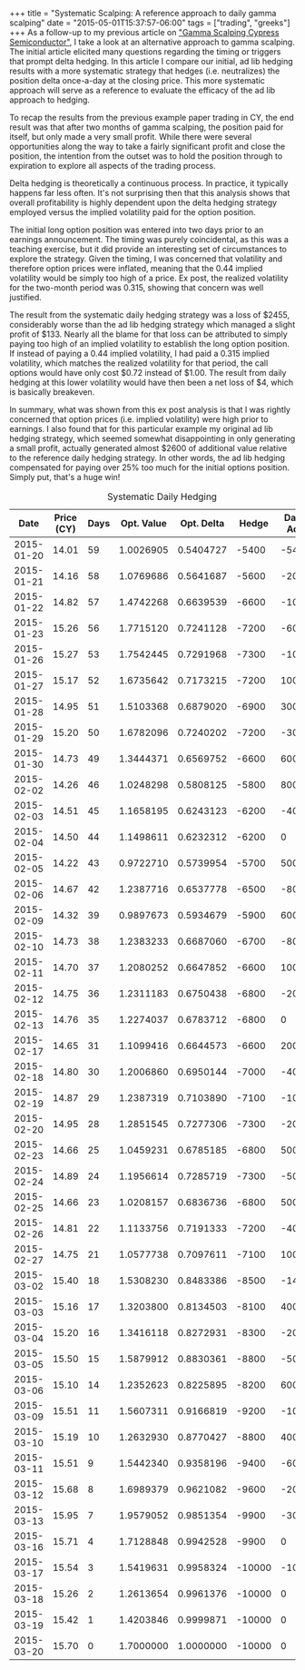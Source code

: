 +++
title = "Systematic Scalping: A reference approach to daily gamma scalping"
date = "2015-05-01T15:37:57-06:00"
tags = ["trading", "greeks"]
+++
As a follow-up to my previous article on ["Gamma Scalping Cypress Semiconductor"](/post/gamma-scalping-cy/), I take a look at an alternative approach to gamma scalping.  The initial article elicited many questions regarding the timing or triggers that prompt delta hedging.  In this article I compare our initial, ad lib hedging results with a more systematic strategy that hedges (i.e. neutralizes) the position delta once-a-day at the closing price.  This more systematic approach will serve as a reference to evaluate the efficacy of the ad lib approach to hedging.
<!--more-->

To recap the results from the previous example paper trading in CY, the end result was that after two months of gamma scalping, the position paid for itself, but only made a very small profit.  While there were several opportunities along the way to take a fairly significant profit and close the position, the intention from the outset was to hold the position through to expiration to explore all aspects of the trading process.

Delta hedging is theoretically a continuous process.  In practice, it typically happens far less often.  It's not surprising then that this analysis shows that overall profitability is highly dependent upon the delta hedging strategy employed versus the implied volatility paid for the option position.

The initial long option position was entered into two days prior to an earnings announcement. The timing was purely coincidental, as this was a teaching exercise, but it did provide an interesting set of circumstances to explore the strategy.  Given the timing, I was concerned that volatility and therefore option prices were inflated, meaning that the 0.44 implied volatility would be simply too high of a price.  Ex post, the realized volatility for the two-month period was 0.315, showing that concern was well justified.

The result from the systematic daily hedging strategy was a loss of $2455, considerably worse than the ad lib hedging strategy which managed a slight profit of $133.  Nearly all the blame for that loss can be attributed to simply paying too high of an implied volatility to establish the long option position.  If instead of paying a 0.44 implied volatility, I had paid a 0.315 implied volatility, which matches the realized volatility for that period, the call options would have only cost $0.72 instead of $1.00.  The result from daily hedging at this lower volatility would have then been a net loss of $4, which is basically breakeven.

In summary, what was shown from this ex post analysis is that I was rightly concerned that option prices (i.e. implied volatility) were high prior to earnings.  I also found that for this particular example my original ad lib hedging strategy, which seemed somewhat disappointing in only generating a small profit, actually generated almost $2600 of additional value relative to the reference daily hedging strategy.  In other words, the ad lib hedging compensated for paying over 25% too much for the initial options position.  Simply put, that's a huge win!


<div class="table">
<table class="table table-responsive table-striped">
<caption>Systematic Daily Hedging</caption>
<thead>
<tr class="header">
<th>Date</th>
<th>Price (CY)</th>
<th>Days</th>
<th>Opt. Value</th>
<th>Opt. Delta</th>
<th>Hedge</th>
<th>Daily Adj.</th>
</tr>
</thead>
<tbody>
<tr><td>2015-01-20</td><td>14.01</td><td>59</td><td>1.0026905</td><td>0.5404727</td><td>-5400</td><td>-5400</td></tr>
<tr><td>2015-01-21</td><td>14.16</td><td>58</td><td>1.0769686</td><td>0.5641687</td><td>-5600</td><td>-200</td></tr>
<tr><td>2015-01-22</td><td>14.82</td><td>57</td><td>1.4742268</td><td>0.6639539</td><td>-6600</td><td>-1000</td></tr>
<tr><td>2015-01-23</td><td>15.26</td><td>56</td><td>1.7715120</td><td>0.7241128</td><td>-7200</td><td>-600</td></tr>
<tr><td>2015-01-26</td><td>15.27</td><td>53</td><td>1.7542445</td><td>0.7291968</td><td>-7300</td><td>-100</td></tr>
<tr><td>2015-01-27</td><td>15.17</td><td>52</td><td>1.6735642</td><td>0.7173215</td><td>-7200</td><td>100</td></tr>
<tr><td>2015-01-28</td><td>14.95</td><td>51</td><td>1.5103368</td><td>0.6879020</td><td>-6900</td><td>300</td></tr>
<tr><td>2015-01-29</td><td>15.20</td><td>50</td><td>1.6782096</td><td>0.7240202</td><td>-7200</td><td>-300</td></tr>
<tr><td>2015-01-30</td><td>14.73</td><td>49</td><td>1.3444371</td><td>0.6569752</td><td>-6600</td><td>600</td></tr>
<tr><td>2015-02-02</td><td>14.26</td><td>46</td><td>1.0248298</td><td>0.5808125</td><td>-5800</td><td>800</td></tr>
<tr><td>2015-02-03</td><td>14.51</td><td>45</td><td>1.1658195</td><td>0.6243123</td><td>-6200</td><td>-400</td></tr>
<tr><td>2015-02-04</td><td>14.50</td><td>44</td><td>1.1498611</td><td>0.6232312</td><td>-6200</td><td>0</td></tr>
<tr><td>2015-02-05</td><td>14.22</td><td>43</td><td>0.9722710</td><td>0.5739954</td><td>-5700</td><td>500</td></tr>
<tr><td>2015-02-06</td><td>14.67</td><td>42</td><td>1.2387716</td><td>0.6537778</td><td>-6500</td><td>-800</td></tr>
<tr><td>2015-02-09</td><td>14.32</td><td>39</td><td>0.9897673</td><td>0.5934679</td><td>-5900</td><td>600</td></tr>
<tr><td>2015-02-10</td><td>14.73</td><td>38</td><td>1.2383233</td><td>0.6687060</td><td>-6700</td><td>-800</td></tr>
<tr><td>2015-02-11</td><td>14.70</td><td>37</td><td>1.2080252</td><td>0.6647852</td><td>-6600</td><td>100</td></tr>
<tr><td>2015-02-12</td><td>14.75</td><td>36</td><td>1.2311183</td><td>0.6750438</td><td>-6800</td><td>-200</td></tr>
<tr><td>2015-02-13</td><td>14.76</td><td>35</td><td>1.2274037</td><td>0.6783712</td><td>-6800</td><td>0</td></tr>
<tr><td>2015-02-17</td><td>14.65</td><td>31</td><td>1.1099416</td><td>0.6644573</td><td>-6600</td><td>200</td></tr>
<tr><td>2015-02-18</td><td>14.80</td><td>30</td><td>1.2006860</td><td>0.6950144</td><td>-7000</td><td>-400</td></tr>
<tr><td>2015-02-19</td><td>14.87</td><td>29</td><td>1.2387319</td><td>0.7103890</td><td>-7100</td><td>-100</td></tr>
<tr><td>2015-02-20</td><td>14.95</td><td>28</td><td>1.2851545</td><td>0.7277306</td><td>-7300</td><td>-200</td></tr>
<tr><td>2015-02-23</td><td>14.66</td><td>25</td><td>1.0459231</td><td>0.6785185</td><td>-6800</td><td>500</td></tr>
<tr><td>2015-02-24</td><td>14.89</td><td>24</td><td>1.1956614</td><td>0.7285719</td><td>-7300</td><td>-500</td></tr>
<tr><td>2015-02-25</td><td>14.66</td><td>23</td><td>1.0208157</td><td>0.6836736</td><td>-6800</td><td>500</td></tr>
<tr><td>2015-02-26</td><td>14.81</td><td>22</td><td>1.1133756</td><td>0.7191333</td><td>-7200</td><td>-400</td></tr>
<tr><td>2015-02-27</td><td>14.75</td><td>21</td><td>1.0577738</td><td>0.7097611</td><td>-7100</td><td>100</td></tr>
<tr><td>2015-03-02</td><td>15.40</td><td>18</td><td>1.5308230</td><td>0.8483386</td><td>-8500</td><td>-1400</td></tr>
<tr><td>2015-03-03</td><td>15.16</td><td>17</td><td>1.3203800</td><td>0.8134503</td><td>-8100</td><td>400</td></tr>
<tr><td>2015-03-04</td><td>15.20</td><td>16</td><td>1.3416118</td><td>0.8272931</td><td>-8300</td><td>-200</td></tr>
<tr><td>2015-03-05</td><td>15.50</td><td>15</td><td>1.5879912</td><td>0.8830361</td><td>-8800</td><td>-500</td></tr>
<tr><td>2015-03-06</td><td>15.10</td><td>14</td><td>1.2352623</td><td>0.8225895</td><td>-8200</td><td>600</td></tr>
<tr><td>2015-03-09</td><td>15.51</td><td>11</td><td>1.5607311</td><td>0.9166819</td><td>-9200</td><td>-1000</td></tr>
<tr><td>2015-03-10</td><td>15.19</td><td>10</td><td>1.2632930</td><td>0.8770427</td><td>-8800</td><td>400</td></tr>
<tr><td>2015-03-11</td><td>15.51</td><td>9</td><td>1.5442340</td><td>0.9358196</td><td>-9400</td><td>-600</td></tr>
<tr><td>2015-03-12</td><td>15.68</td><td>8</td><td>1.6989379</td><td>0.9621082</td><td>-9600</td><td>-200</td></tr>
<tr><td>2015-03-13</td><td>15.95</td><td>7</td><td>1.9579052</td><td>0.9851354</td><td>-9900</td><td>-300</td></tr>
<tr><td>2015-03-16</td><td>15.71</td><td>4</td><td>1.7128848</td><td>0.9942528</td><td>-9900</td><td>0</td></tr>
<tr><td>2015-03-17</td><td>15.54</td><td>3</td><td>1.5419631</td><td>0.9958324</td><td>-10000</td><td>-100</td></tr>
<tr><td>2015-03-18</td><td>15.26</td><td>2</td><td>1.2613654</td><td>0.9961376</td><td>-10000</td><td>0</td></tr>
<tr><td>2015-03-19</td><td>15.42</td><td>1</td><td>1.4203846</td><td>0.9999871</td><td>-10000</td><td>0</td></tr>
<tr><td>2015-03-20</td><td>15.70</td><td>0</td><td>1.7000000</td><td>1.0000000</td><td>-10000</td><td>0</td></tr>
</tbody>
</table>
</div>
